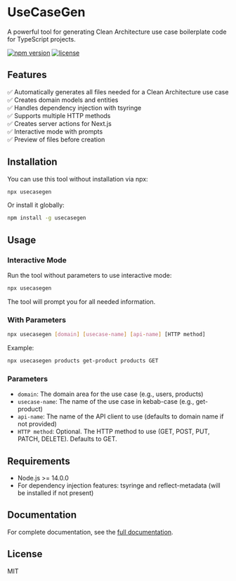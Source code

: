 # UseCaseGen

A powerful tool for generating Clean Architecture use case boilerplate code for TypeScript projects.

[![npm version](https://img.shields.io/npm/v/usecasegen.svg)](https://www.npmjs.com/package/usecasegen)
[![license](https://img.shields.io/npm/l/usecasegen.svg)](https://github.com/Clsax/usecasegen/blob/main/LICENSE)

## Features

✅ Automatically generates all files needed for a Clean Architecture use case  
✅ Creates domain models and entities  
✅ Handles dependency injection with tsyringe  
✅ Supports multiple HTTP methods  
✅ Creates server actions for Next.js  
✅ Interactive mode with prompts  
✅ Preview of files before creation  

## Installation

You can use this tool without installation via npx:

```bash
npx usecasegen
```

Or install it globally:

```bash
npm install -g usecasegen
```

## Usage

### Interactive Mode

Run the tool without parameters to use interactive mode:

```bash
npx usecasegen
```

The tool will prompt you for all needed information.

### With Parameters

```bash
npx usecasegen [domain] [usecase-name] [api-name] [HTTP method]
```

Example:

```bash
npx usecasegen products get-product products GET
```

### Parameters

- `domain`: The domain area for the use case (e.g., users, products)
- `usecase-name`: The name of the use case in kebab-case (e.g., get-product)
- `api-name`: The name of the API client to use (defaults to domain name if not provided)
- `HTTP method`: Optional. The HTTP method to use (GET, POST, PUT, PATCH, DELETE). Defaults to GET.

## Requirements

- Node.js >= 14.0.0
- For dependency injection features: tsyringe and reflect-metadata (will be installed if not present)

## Documentation

For complete documentation, see the [full documentation](https://github.com/Clsax/usecasegen/blob/main/DOCUMENTATION.md).

## License

MIT

